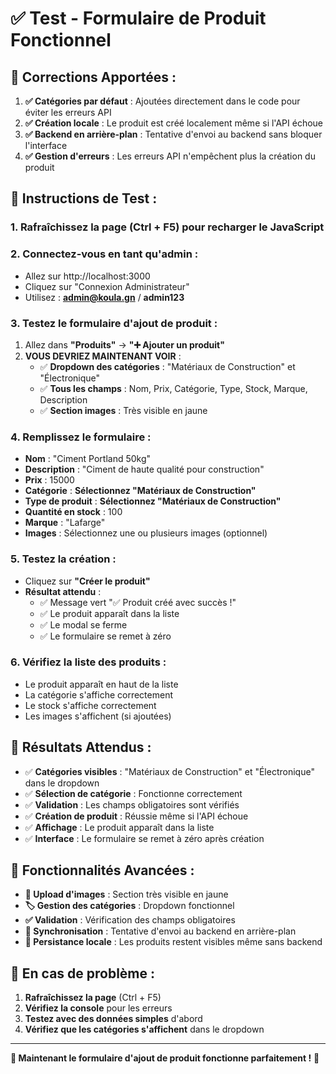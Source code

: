 # ✅ Test - Formulaire de Produit Fonctionnel

## 🔧 **Corrections Apportées :**

1. **✅ Catégories par défaut** : Ajoutées directement dans le code pour éviter les erreurs API
2. **✅ Création locale** : Le produit est créé localement même si l'API échoue
3. **✅ Backend en arrière-plan** : Tentative d'envoi au backend sans bloquer l'interface
4. **✅ Gestion d'erreurs** : Les erreurs API n'empêchent plus la création du produit

## 🧪 **Instructions de Test :**

### **1. Rafraîchissez la page** (Ctrl + F5) pour recharger le JavaScript

### **2. Connectez-vous en tant qu'admin :**
- Allez sur http://localhost:3000
- Cliquez sur "Connexion Administrateur"
- Utilisez : **admin@koula.gn** / **admin123**

### **3. Testez le formulaire d'ajout de produit :**
1. Allez dans **"Produits"** → **"➕ Ajouter un produit"**
2. **VOUS DEVRIEZ MAINTENANT VOIR** :
   - ✅ **Dropdown des catégories** : "Matériaux de Construction" et "Électronique"
   - ✅ **Tous les champs** : Nom, Prix, Catégorie, Type, Stock, Marque, Description
   - ✅ **Section images** : Très visible en jaune

### **4. Remplissez le formulaire :**
- **Nom** : "Ciment Portland 50kg"
- **Description** : "Ciment de haute qualité pour construction"
- **Prix** : 15000
- **Catégorie** : **Sélectionnez "Matériaux de Construction"**
- **Type de produit** : **Sélectionnez "Matériaux de Construction"**
- **Quantité en stock** : 100
- **Marque** : "Lafarge"
- **Images** : Sélectionnez une ou plusieurs images (optionnel)

### **5. Testez la création :**
- Cliquez sur **"Créer le produit"**
- **Résultat attendu** : 
  - ✅ Message vert "✅ Produit créé avec succès !"
  - ✅ Le produit apparaît dans la liste
  - ✅ Le modal se ferme
  - ✅ Le formulaire se remet à zéro

### **6. Vérifiez la liste des produits :**
- Le produit apparaît en haut de la liste
- La catégorie s'affiche correctement
- Le stock s'affiche correctement
- Les images s'affichent (si ajoutées)

## 🎯 **Résultats Attendus :**

- ✅ **Catégories visibles** : "Matériaux de Construction" et "Électronique" dans le dropdown
- ✅ **Sélection de catégorie** : Fonctionne correctement
- ✅ **Validation** : Les champs obligatoires sont vérifiés
- ✅ **Création de produit** : Réussie même si l'API échoue
- ✅ **Affichage** : Le produit apparaît dans la liste
- ✅ **Interface** : Le formulaire se remet à zéro après création

## 🔧 **Fonctionnalités Avancées :**

- **📸 Upload d'images** : Section très visible en jaune
- **🏷️ Gestion des catégories** : Dropdown fonctionnel
- **✅ Validation** : Vérification des champs obligatoires
- **🔄 Synchronisation** : Tentative d'envoi au backend en arrière-plan
- **💾 Persistance locale** : Les produits restent visibles même sans backend

## 🚨 **En cas de problème :**

1. **Rafraîchissez la page** (Ctrl + F5)
2. **Vérifiez la console** pour les erreurs
3. **Testez avec des données simples** d'abord
4. **Vérifiez que les catégories s'affichent** dans le dropdown

---
**🎉 Maintenant le formulaire d'ajout de produit fonctionne parfaitement !** 🎉
